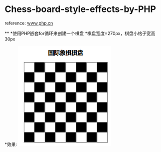 # Chess-board-style-effects-by-PHP
reference: www.php.cn

**
*使用PHP嵌套for循环来创建一个棋盘
*棋盘宽度=270px，棋盘小格子宽高30px

*效果:
![image](https://github.com/Acegem/Chess-board-style-effects-by-PHP/blob/master/runResult.png)
